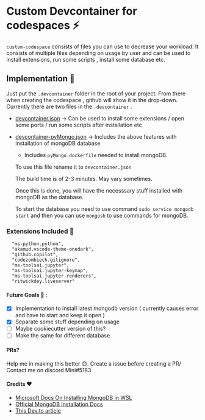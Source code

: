 # Custom Devcontainer for codespaces ⚡

`custom-codespace` consists of files you can use to decrease your workload. It consists of multiple files depending on usage by user and can be used to install extensions, run some scripts , install some database etc.

## Implementation 📒
Just put the `.devcontainer` folder in the root of your project. From there when creating the codespace , github will show it in the drop-down.
Currently there are two files in the `.devcontainer` .

   - [devcontainer.json](.devcontainer/devcontainer.json) -> Can be used to install some extensions / open some ports / run some scripts after installation etc
   - [devcontainer-pyMongo.json](.devcontainer/devcontainer-pyMongo.json) -> Includes the above features with installation  of mongoDB database
       - Includes `pyMongo.dockerfile` needed to install mongoDB.
       
       To use this file rename it to `devcontainer.json`
       
       The build time is of 2-3 minutes. May vary sometimes. 
       
       Once this is done, you will have the necesssary stuff installed with mongoDB as the database.

       To start the database you need to use command `sudo service mongodb start` and then you can use `mongosh` to use commands for mongoDB.

### Extensions Included 🍪
  ```
    "ms-python.python",
    "akamud.vscode-theme-onedark",
    "github.copilot",
    "codezombiech.gitignore",
    "ms-toolsai.jupyter",
    "ms-toolsai.jupyter-keymap",
    "ms-toolsai.jupyter-renderers",
    "ritwickdey.liveserver"
  ```
  
#### Future Goals 🌟 : 
- [x] Implementation to install latest mongodb version ( currently causes error and have to start and keep it open )
- [x] Separate some stuff depending on usage
- [ ] Maybe cookiecutter version of this?
- [ ] Make the same for different database

#### PRs?
Help me in making this better 😊. Create a issue before creating a PR/ Contact me on discord Mini#5183

#### Credits ❤️
- [Microsoft Docs On Installing MongoDB in WSL](https://docs.microsoft.com/en-us/windows/wsl/tutorials/wsl-database#install-mongodb)
- [Official MongoDB Installation Docs](https://www.mongodb.com/docs/manual/tutorial/install-mongodb-on-ubuntu/)
- [This Dev.to article](https://dev.to/n3wt0n/make-it-perfect-how-to-customize-github-codespaces-2ma4)
